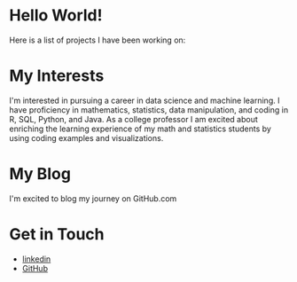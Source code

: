 # Hello World!
Here is a list of projects I have been working on:

# My Interests

I'm interested in pursuing a career in data science and machine learning. I have proficiency in mathematics, statistics, data manipulation, and coding in R, SQL, Python, and Java.  As a college professor I am excited about enriching the learning experience of my math and statistics students by using coding examples and visualizations.

# My Blog

I'm excited to blog my journey on GitHub.com

# Get in Touch

<ul>
<li><a href="https://linkedin.com/{{site.linkedin_www.linkedin.com/in/daniel-freeland-35b902214}}">linkedin</a></li>

<li><a href="https://github.com/{{site.github_Daniel_Freeland }}">GitHub</a></li>
</ul>
